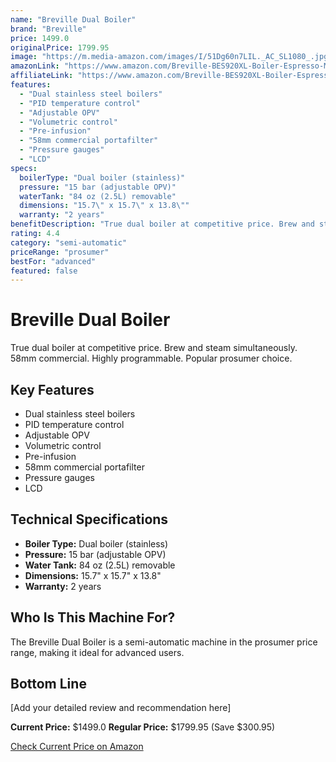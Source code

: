 ```yaml
---
name: "Breville Dual Boiler"
brand: "Breville"
price: 1499.0
originalPrice: 1799.95
image: "https://m.media-amazon.com/images/I/51Dg60n7LIL._AC_SL1080_.jpg"
amazonLink: "https://www.amazon.com/Breville-BES920XL-Boiler-Espresso-Machine/dp/B00I6JGGP0?tag=homeespressohub-20"
affiliateLink: "https://www.amazon.com/Breville-BES920XL-Boiler-Espresso-Machine/dp/B00I6JGGP0?tag=homeespressohub-20"
features:
  - "Dual stainless steel boilers"
  - "PID temperature control"
  - "Adjustable OPV"
  - "Volumetric control"
  - "Pre-infusion"
  - "58mm commercial portafilter"
  - "Pressure gauges"
  - "LCD"
specs:
  boilerType: "Dual boiler (stainless)"
  pressure: "15 bar (adjustable OPV)"
  waterTank: "84 oz (2.5L) removable"
  dimensions: "15.7\" x 15.7\" x 13.8\""
  warranty: "2 years"
benefitDescription: "True dual boiler at competitive price. Brew and steam simultaneously. 58mm commercial. Highly programmable. Popular prosumer choice."
rating: 4.4
category: "semi-automatic"
priceRange: "prosumer"
bestFor: "advanced"
featured: false
---
```


# Breville Dual Boiler

True dual boiler at competitive price. Brew and steam simultaneously. 58mm commercial. Highly programmable. Popular prosumer choice.

## Key Features

- Dual stainless steel boilers
- PID temperature control
- Adjustable OPV
- Volumetric control
- Pre-infusion
- 58mm commercial portafilter
- Pressure gauges
- LCD

## Technical Specifications

- **Boiler Type:** Dual boiler (stainless)
- **Pressure:** 15 bar (adjustable OPV)
- **Water Tank:** 84 oz (2.5L) removable
- **Dimensions:** 15.7" x 15.7" x 13.8"
- **Warranty:** 2 years

## Who Is This Machine For?

The Breville Dual Boiler is a semi-automatic machine in the prosumer price range, making it ideal for advanced users.

## Bottom Line

[Add your detailed review and recommendation here]

**Current Price:** $1499.0
**Regular Price:** $1799.95 (Save $300.95)

[Check Current Price on Amazon](https://www.amazon.com/Breville-BES920XL-Boiler-Espresso-Machine/dp/B00I6JGGP0?tag=homeespressohub-20)
